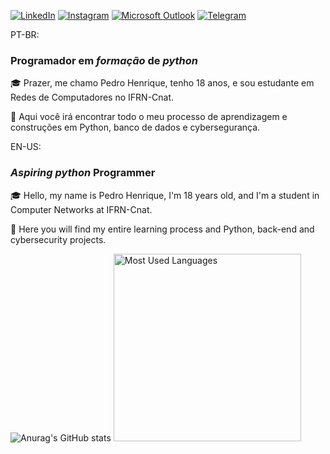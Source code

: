 [![LinkedIn](https://img.shields.io/badge/LinkedIn-0077B5?style=for-the-badge&logo=linkedin&logoColor=white)](https://www.linkedin.com/in/pedrohcdsouza/)
[![Instagram](https://img.shields.io/badge/Instagram-E4405F?style=for-the-badge&logo=instagram&logoColor=white)](https://www.instagram.com/pedrohcdsouza/)
[![Microsoft Outlook](https://img.shields.io/badge/Microsoft_Outlook-0078D4?style=for-the-badge&logo=microsoft-outlook&logoColor=white)](mailto:pedrohcsousa8@hotmail.com)
[![Telegram](https://img.shields.io/badge/Telegram-2CA5E0?style=for-the-badge&logo=telegram&logoColor=white)](https://t.me/pedrohcdsouza)

PT-BR: 
### Programador em _formação_ de *python*

🎓 Prazer, me chamo Pedro Henrique, tenho 18 anos, e sou estudante em Redes de Computadores no IFRN-Cnat.

📁 Aqui você irá encontrar todo o meu processo de aprendizagem e construções em Python, banco de dados e cybersegurança.

EN-US:
### _Aspiring_ *python* Programmer

🎓 Hello, my name is Pedro Henrique, I'm 18 years old, and I'm a student in Computer Networks at IFRN-Cnat.

📁 Here you will find my entire learning process and Python, back-end and cybersecurity projects.

![Anurag's GitHub stats](https://github-readme-stats.vercel.app/api?username=pedrohcdsouza&theme=dracula&show_icons=true) <img src = "https://github-readme-stats.vercel.app/api/top-langs/?username=pedrohcdsouza&show_icons=true&layout=compact&theme=dracula" alt="Most Used Languages" width="300px">







